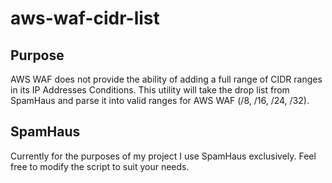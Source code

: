 # aws-waf-cidr-list

## Purpose

AWS WAF does not provide the ability of adding a full range of CIDR ranges in its IP Addresses Conditions.  This utility will
take the drop list from SpamHaus and parse it into valid ranges for AWS WAF (/8, /16, /24, /32).

## SpamHaus

Currently for the purposes of my project I use SpamHaus exclusively.  Feel free to modify the script to suit your needs.
